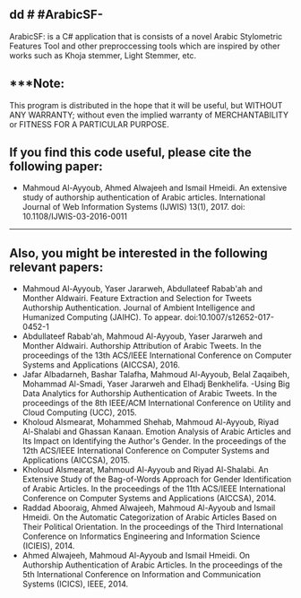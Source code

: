  dd # #ArabicSF-
 --
ArabicSF: is a C# application that is consists of a novel Arabic Stylometric Features Tool and other preproccessing tools which are inspired by other works such as Khoja stemmer, Light Stemmer, etc.

***Note:
--
This program is distributed in the hope that it will be useful, but WITHOUT ANY WARRANTY; without even the implied warranty of MERCHANTABILITY or FITNESS FOR A PARTICULAR PURPOSE.

If you find this code useful, please cite the following paper:
-----------------------------------------------
- Mahmoud Al-Ayyoub, Ahmed Alwajeeh and Ismail Hmeidi. An extensive study of authorship authentication of Arabic articles. International Journal of Web Information Systems (IJWIS) 13(1), 2017. doi: 10.1108/IJWIS-03-2016-0011
-----------------------------------------------

Also, you might be interested in the following relevant papers:
---
- Mahmoud Al-Ayyoub, Yaser Jararweh, Abdullateef Rabab'ah and Monther Aldwairi. Feature Extraction and Selection for Tweets Authorship Authentication. Journal of Ambient Intelligence and Humanized Computing (JAIHC). To appear. doi:10.1007/s12652-017-0452-1
- Abdullateef Rabab'ah, Mahmoud Al-Ayyoub, Yaser Jararweh and Monther Aldwairi. Authorship Attribution of Arabic Tweets. In the proceedings of the 13th ACS/IEEE International Conference on Computer Systems and Applications (AICCSA), 2016.
- Jafar Albadarneh, Bashar Talafha, Mahmoud Al-Ayyoub, Belal Zaqaibeh, Mohammad Al-Smadi, Yaser Jararweh and Elhadj Benkhelifa. -Using Big Data Analytics for Authorship Authentication of Arabic Tweets. In the proceedings of the 8th IEEE/ACM International Conference on Utility and Cloud Computing (UCC), 2015.
- Kholoud Alsmearat, Mohammed Shehab, Mahmoud Al-Ayyoub, Riyad Al-Shalabi and Ghassan Kanaan. Emotion Analysis of Arabic Articles and Its Impact on Identifying the Author's Gender. In the proceedings of the 12th ACS/IEEE International Conference on Computer Systems and Applications (AICCSA), 2015.
- Kholoud Alsmearat, Mahmoud Al-Ayyoub and Riyad Al-Shalabi. An Extensive Study of the Bag-of-Words Approach for Gender Identification of Arabic Articles. In the proceedings of the 11th ACS/IEEE International Conference on Computer Systems and Applications (AICCSA), 2014.
- Raddad Abooraig, Ahmed Alwajeeh, Mahmoud Al-Ayyoub and Ismail Hmeidi. On the Automatic Categorization of Arabic Articles Based on Their Political Orientation. In the proceedings of the Third International Conference on Informatics Engineering and Information Science (ICIEIS), 2014.
- Ahmed Alwajeeh, Mahmoud Al-Ayyoub and Ismail Hmeidi. On Authorship Authentication of Arabic Articles. In the proceedings of the 5th International Conference on Information and Communication Systems (ICICS), IEEE, 2014.
